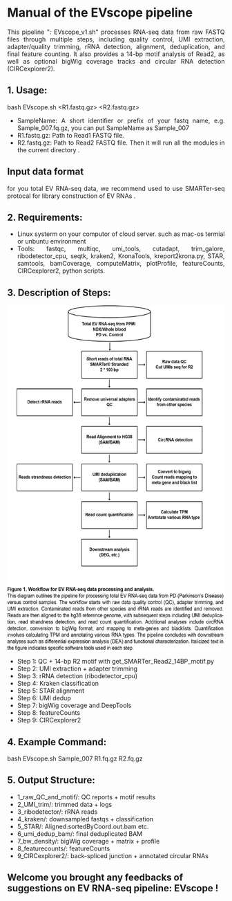 <div style="text-align: justify;">

# Manual of the EVscope pipeline 
This pipeline ": EVscope_v1.sh" processes RNA-seq data from raw FASTQ files through multiple steps, 
including quality control, UMI extraction, adapter/quality trimming, rRNA detection, alignment, 
deduplication, and final feature counting. It also provides a 14-bp motif analysis of Read2, 
as well as optional bigWig coverage tracks and circular RNA detection (CIRCexplorer2).



## 1. Usage:
bash EVscope.sh <SampleName> <R1.fastq.gz> <R2.fastq.gz>
- SampleName: A short identifier or prefix of your fastq name, e.g. Sample_007.fq.gz, you can put SampleName as Sample_007
- R1.fastq.gz: Path to Read1 FASTQ file.
- R2.fastq.gz: Path to Read2 FASTQ file.
Then it will run all the modules in the current directory <SampleName>.

## Input data format
for you total EV RNA-seq data, we recommend used to use SMARTer-seq protocal for library construction of EV RNAs . 

## 2. Requirements:
- Linux systerm on your computor of cloud server. such as mac-os termial or unbuntu environment
- Tools: fastqc, multiqc, umi_tools, cutadapt, trim_galore, ribodetector_cpu, seqtk, 
kraken2, KronaTools, kreport2krona.py, STAR, samtools, bamCoverage, 
computeMatrix, plotProfile, featureCounts, CIRCexplorer2, python scripts.

## 3. Description of Steps:
<img src="figures/EV-RNA_seq_pipeline.png" width="600" height="800" align="center"> </div> 
- Step 1: QC + 14-bp R2 motif with get_SMARTer_Read2_14BP_motif.py
- Step 2: UMI extraction + adapter trimming
- Step 3: rRNA detection (ribodetector_cpu)
- Step 4: Kraken classification
- Step 5: STAR alignment
- Step 6: UMI dedup
- Step 7: bigWig coverage and DeepTools
- Step 8: featureCounts
- Step 9: CIRCexplorer2

## 4. Example Command:
bash EVscope.sh Sample_007 R1.fq.gz R2.fq.gz

## 5. Output Structure:
- 1_raw_QC_and_motif/: QC reports + motif results
- 2_UMI_trim/: trimmed data + logs
- 3_ribodetector/: rRNA reads
- 4_kraken/: downsampled fastqs + classification
- 5_STAR/: Aligned.sortedByCoord.out.bam etc.
- 6_umi_dedup_bam/: final deduplicated BAM
- 7_bw_density/: bigWig coverage + matrix + profile
- 8_featurecounts/: featureCounts
- 9_CIRCexplorer2/: back-spliced junction + annotated circular RNAs

## Welcome you brought any feedbacks of suggestions on EV RNA-seq pipeline: EVscope !

</div>

